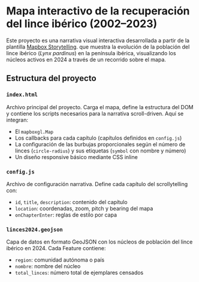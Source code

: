 # Mapa interactivo de la recuperación del lince ibérico (2002–2023)

Este proyecto es una narrativa visual interactiva desarrollada a partir de la plantilla [Mapbox Storytelling](https://github.com/mapbox/storytelling). que muestra la evolución de la población del lince ibérico (*Lynx pardinus*) en la península ibérica, visualizando los núcleos activos en 2024 a través de un recorrido sobre el mapa.

## Estructura del proyecto

### `index.html`
Archivo principal del proyecto. Carga el mapa, define la estructura del DOM y contiene los scripts necesarios para la narrativa scroll-driven. Aquí se integran:

- El `mapboxgl.Map`
- Los callbacks para cada capítulo (capítulos definidos en `config.js`)
- La configuración de las burbujas proporcionales según el número de linces (`circle-radius`) y sus etiquetas (`symbol` con nombre y número)
- Un diseño responsive básico mediante CSS inline

### `config.js`
Archivo de configuración narrativa. Define cada capítulo del scrollytelling con:

- `id`, `title`, `description`: contenido del capítulo
- `location`: coordenadas, zoom, pitch y bearing del mapa
- `onChapterEnter`: reglas de estilo por capa

### `linces2024.geojson`
Capa de datos en formato GeoJSON con los núcleos de población del lince ibérico en 2024. Cada Feature contiene:

- `region`: comunidad autónoma o país
- `nombre`: nombre del núcleo
- `total_linces`: número total de ejemplares censados
